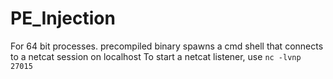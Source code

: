 # PE_Injection

For 64 bit processes.
precompiled binary spawns a cmd shell that connects to a netcat session on localhost
To start a netcat listener, use `nc -lvnp 27015`
